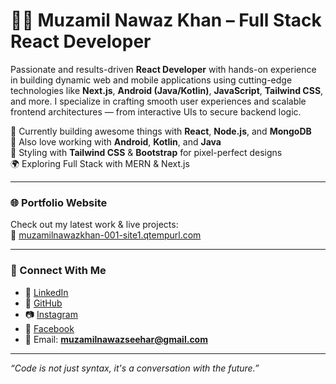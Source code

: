 # 👨‍💻 Muzamil Nawaz Khan – Full Stack React Developer

Passionate and results-driven **React Developer** with hands-on experience in building dynamic web and mobile applications using cutting-edge technologies like **Next.js**, **Android (Java/Kotlin)**, **JavaScript**, **Tailwind CSS**, and more. I specialize in crafting smooth user experiences and scalable frontend architectures — from interactive UIs to secure backend logic.

🚀 Currently building awesome things with **React**, **Node.js**, and **MongoDB**  
📱 Also love working with **Android**, **Kotlin**, and **Java**  
🎨 Styling with **Tailwind CSS** & **Bootstrap** for pixel-perfect designs  
🌍 Exploring Full Stack with MERN & Next.js  

---

### 🌐 Portfolio Website  
Check out my latest work & live projects:  
🔗 [muzamilnawazkhan-001-site1.qtempurl.com](http://muzamilnawazkhan-001-site1.qtempurl.com/#projects)

---

### 🔗 Connect With Me

- 💼 [LinkedIn](https://www.linkedin.com/in/muzamil-nawaz-78a738246)
- 🐙 [GitHub](https://github.com/muzamil-figma)
- 📷 [Instagram](https://www.instagram.com/muzamil_nawaz_khan_sehar?igsh=M2JycjNmOWJweGQ4)
- 📘 [Facebook](https://www.facebook.com/muzamil.nawaz.716?mibextid=rS40aB7S9Ucbxw6v)
- 📧 Email: **muzamilnawazseehar@gmail.com**

---

_“Code is not just syntax, it's a conversation with the future.”_
